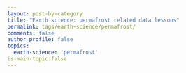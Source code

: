 ```yaml
---
layout: post-by-category
title: "Earth science: permafrost related data lessons"
permalink: tags/earth-science/permafrost/
comments: false
author_profile: false
topics:
  earth-science: 'permafrost'
is-main-topic:false
---
```

